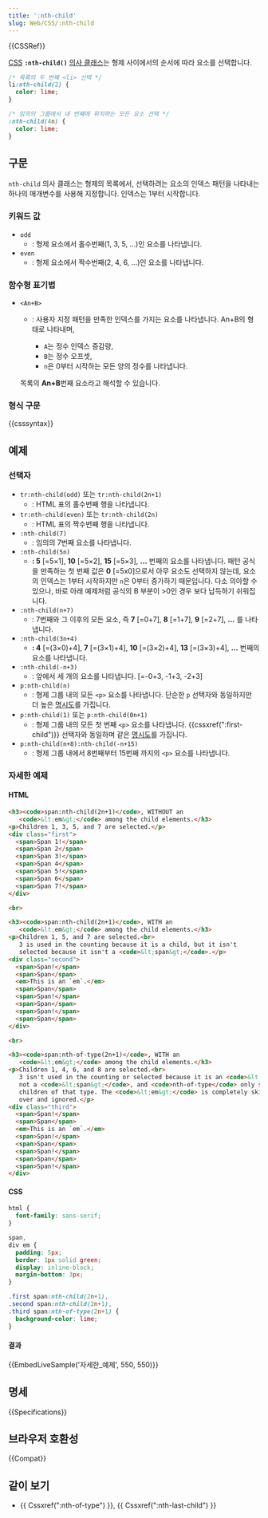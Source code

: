 ```yaml
---
title: ':nth-child'
slug: Web/CSS/:nth-child
---
```

{{CSSRef}}

[CSS](/ko/docs/Web/CSS) **`:nth-child()`** [의사 클래스](/ko/docs/Web/CSS/Pseudo-classes)는 형제 사이에서의 순서에 따라 요소를 선택합니다.

```css
/* 목록의 두 번째 <li> 선택 */
li:nth-child(2) {
  color: lime;
}

/* 임의의 그룹에서 네 번째에 위치하는 모든 요소 선택 */
:nth-child(4n) {
  color: lime;
}
```

## 구문

`nth-child` 의사 클래스는 형제의 목록에서, 선택하려는 요소의 인덱스 패턴을 나타내는 하나의 매개변수를 사용해 지정합니다. 인덱스는 1부터 시작합니다.

### 키워드 값

- `odd`
  - : 형제 요소에서 홀수번째(1, 3, 5, ...)인 요소를 나타냅니다.
- `even`
  - : 형제 요소에서 짝수번째(2, 4, 6, ...)인 요소를 나타냅니다.

### 함수형 표기법

- `<An+B>`
  - : 사용자 지정 패턴을 만족한 인덱스를 가지는 요소를 나타냅니다. An+B의 형태로 나타내며,

    - `A`는 정수 인덱스 증감량,
    - `B`는 정수 오프셋,
    - `n`은 0부터 시작하는 모든 양의 정수를 나타냅니다.

  목록의 **An+B**번째 요소라고 해석할 수 있습니다.

### 형식 구문

{{csssyntax}}

## 예제

### 선택자

- `tr:nth-child(odd)` 또는 `tr:nth-child(2n+1)`
  - : HTML 표의 홀수번째 행을 나타냅니다.
- `tr:nth-child(even)` 또는 `tr:nth-child(2n)`
  - : HTML 표의 짝수번째 행을 나타냅니다.
- `:nth-child(7)`
  - : 임의의 7번째 요소를 나타냅니다.
- `:nth-child(5n)`
  - **: 5** \[=5×1], **10** \[=5×2], **15** \[=5×3], **...** 번째의 요소를 나타냅니다. 패턴 공식을 만족하는 첫 번째 값은 **0** \[=5x0]으로서 아무 요소도 선택하지 않는데, 요소의 인덱스는 1부터 시작하지만 `n`은 0부터 증가하기 때문입니다. 다소 의아할 수 있으나, 바로 아래 예제처럼 공식의 B 부분이 >0인 경우 보다 납득하기 쉬워집니다.
- `:nth-child(n+7)`
  - : 7번째와 그 이후의 모든 요소, 즉 **7** \[=0+7], **8** \[=1+7], **9** \[=2+7], **...** 를 나타냅니다.
- `:nth-child(3n+4)`
  - **: 4** \[=(3×0)+4], **7** \[=(3×1)+4], **10** \[=(3×2)+4], **13** \[=(3×3)+4], **...** 번째의 요소를 나타냅니다.
- `:nth-child(-n+3)`
  - : 앞에서 세 개의 요소를 나타냅니다. \[=-0+3, -1+3, -2+3]
- `p:nth-child(n)`
  - : 형제 그룹 내의 모든 `<p>` 요소를 나타냅니다. 단순한 `p` 선택자와 동일하지만 더 높은 [명시도](/ko/docs/Web/CSS/Specificity)를 가집니다.
- `p:nth-child(1)` 또는 `p:nth-child(0n+1)`
  - : 형제 그룹 내의 모든 첫 번째 `<p>` 요소를 나타냅니다. {{cssxref(":first-child")}} 선택자와 동일하며 같은 [명시도](/ko/docs/Web/CSS/Specificity)를 가집니다.
- `p:nth-child(n+8):nth-child(-n+15)`
  - : 형제 그룹 내에서 8번째부터 15번째 까지의 `<p>` 요소를 나타냅니다.

### 자세한 예제

#### HTML

```html
<h3><code>span:nth-child(2n+1)</code>, WITHOUT an
   <code>&lt;em&gt;</code> among the child elements.</h3>
<p>Children 1, 3, 5, and 7 are selected.</p>
<div class="first">
  <span>Span 1!</span>
  <span>Span 2</span>
  <span>Span 3!</span>
  <span>Span 4</span>
  <span>Span 5!</span>
  <span>Span 6</span>
  <span>Span 7!</span>
</div>

<br>

<h3><code>span:nth-child(2n+1)</code>, WITH an
   <code>&lt;em&gt;</code> among the child elements.</h3>
<p>Children 1, 5, and 7 are selected.<br>
   3 is used in the counting because it is a child, but it isn't
   selected because it isn't a <code>&lt;span&gt;</code>.</p>
<div class="second">
  <span>Span!</span>
  <span>Span</span>
  <em>This is an `em`.</em>
  <span>Span</span>
  <span>Span!</span>
  <span>Span</span>
  <span>Span!</span>
  <span>Span</span>
</div>

<br>

<h3><code>span:nth-of-type(2n+1)</code>, WITH an
   <code>&lt;em&gt;</code> among the child elements.</h3>
<p>Children 1, 4, 6, and 8 are selected.<br>
   3 isn't used in the counting or selected because it is an <code>&lt;em&gt;</code>,
   not a <code>&lt;span&gt;</code>, and <code>nth-of-type</code> only selects
   children of that type. The <code>&lt;em&gt;</code> is completely skipped
   over and ignored.</p>
<div class="third">
  <span>Span!</span>
  <span>Span</span>
  <em>This is an `em`.</em>
  <span>Span!</span>
  <span>Span</span>
  <span>Span!</span>
  <span>Span</span>
  <span>Span!</span>
</div>
```

#### CSS

```css
html {
  font-family: sans-serif;
}

span,
div em {
  padding: 5px;
  border: 1px solid green;
  display: inline-block;
  margin-bottom: 3px;
}

.first span:nth-child(2n+1),
.second span:nth-child(2n+1),
.third span:nth-of-type(2n+1) {
  background-color: lime;
}
```

#### 결과

{{EmbedLiveSample('자세한_예제', 550, 550)}}

## 명세

{{Specifications}}

## 브라우저 호환성

{{Compat}}

## 같이 보기

- {{ Cssxref(":nth-of-type") }}, {{ Cssxref(":nth-last-child") }}
